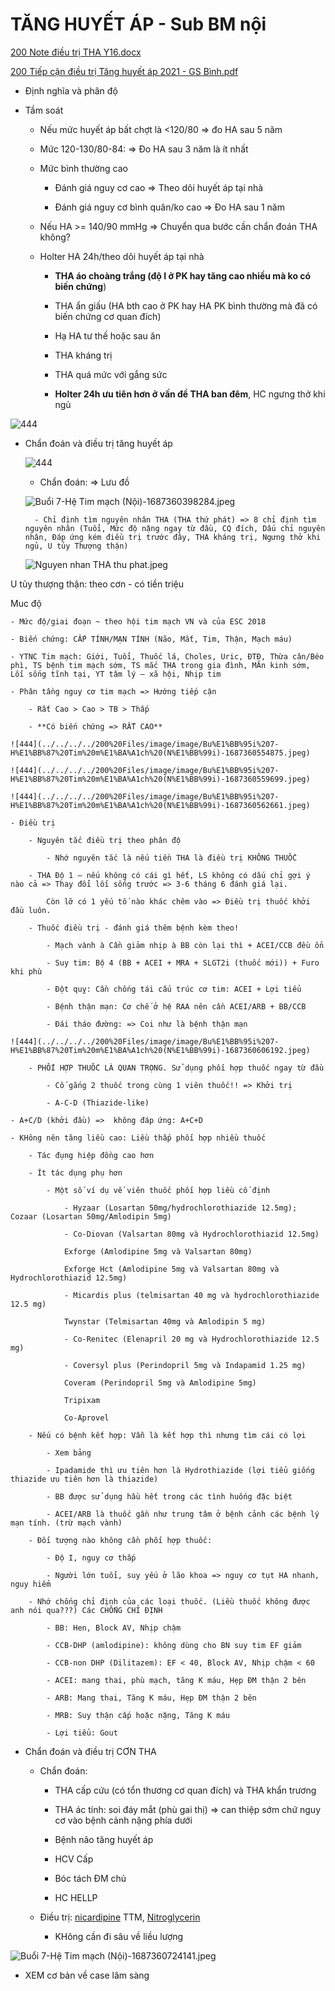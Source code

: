 # TĂNG HUYẾT ÁP - Sub BM nội  
  
[200 Note điều trị THA Y16.docx](file:///D:/OneDrive%20-%20UMP/TOT%20NGHIEP/Noi%20tong%20quat/Trai%20TIM%20MACH/200%20Note%20%C4%91i%E1%BB%81u%20tr%E1%BB%8B%20THA%20Y16.docx.md)  
[200 Tiếp cận điều trị Tăng huyết áp 2021 - GS Bình.pdf](file:///D:/OneDrive%20-%20UMP/TOT%20NGHIEP/Noi%20tong%20quat/Trai%20TIM%20MACH/200%20Ti%E1%BA%BFp%20c%E1%BA%ADn%20%C4%91i%E1%BB%81u%20tr%E1%BB%8B%20T%C4%83ng%20huy%E1%BA%BFt%20%C3%A1p%202021%20-%20GS%20B%C3%ACnh.pdf)  
  
  
  
- Định nghĩa và phân độ  
- Tầm soát  
	- Nếu mức huyết áp bất chợt là <120/80 => đo HA sau 5 năm  
	- Mức 120-130/80-84: => Đo HA sau 3 năm là ít nhất  
	- Mức bình thường cao  
		- Đánh giá nguy cơ cao => Theo dõi huyết áp tại nhà  
		- Đánh giá nguy cơ bình quân/ko cao => Đo HA sau 1 năm  
	- Nếu HA >= 140/90 mmHg => Chuyển qua bước cần chẩn đoán THA không?  
	- Holter HA 24h/theo dõi huyết áp tại nhà  
		- **THA áo choàng trắng (độ I ở PK hay tăng cao nhiều mà ko có biến chứng**)  
		- THA ẩn giấu (HA bth cao ở PK hay HA PK bình thường mà đã có biến chứng cơ quan đích)  
		- Hạ HA tư thế hoặc sau ăn  
		- THA kháng trị  
		- THA quá mức với gắng sức  
		- **Holter 24h ưu tiên hơn ở vấn đề THA ban đêm**, HC ngưng thở khi ngủ  
![444](../../../../200%20Files/image/image/Bu%E1%BB%95i%207-H%E1%BB%87%20Tim%20m%E1%BA%A1ch%20(N%E1%BB%99i)-1687360386979.jpeg)  
- Chẩn đoán và điều trị tăng huyết áp  
	![444](../../../../200%20Files/image/image/Bu%E1%BB%95i%207-H%E1%BB%87%20Tim%20m%E1%BA%A1ch%20(N%E1%BB%99i)-1687360391200.jpeg)  
	- Chẩn đoán: => Lưu đồ  
	![Buổi 7-Hệ Tim mạch (Nội)-1687360398284.jpeg](../../../../200%20Files/image/image/Bu%E1%BB%95i%207-H%E1%BB%87%20Tim%20m%E1%BA%A1ch%20(N%E1%BB%99i)-1687360398284.jpeg)  
		- Chỉ định tìm nguyên nhân THA (THA thứ phát) => 8 chỉ định tìm nguyên nhân (Tuổi, Mức độ nặng ngay từ đầu, CQ đích, Dấu chỉ nguyên nhân, Đáp ứng kém điều trị trước đây, THA kháng trị, Ngưng thở khi ngủ, U tủy Thượng thận)  
	![Nguyen nhan THA thu phat.jpeg](../../../../200%20Files/image/image/Nguyen%20nhan%20THA%20thu%20phat.jpeg)  
U tủy thượng thận: theo cơn - có tiền triệu  
  
Muc độ  
	- Mức độ/giai đoạn ~ theo hội tim mạch VN và của ESC 2018  
	- Biến chứng: CẤP TÍNH/MẠN TÍNH (Não, Mắt, Tim, Thận, Mạch máu)  
	- YTNC Tim mạch: Giới, Tuổi, Thuốc lá, Choles, Uric, ĐTĐ, Thừa cân/Béo phì, TS bệnh tim mạch sớm, TS mắc THA trong gia đình, MÃn kinh sớm, Lối sống tĩnh tại, YT tâm lý – xã hội, Nhịp tim  
	- Phân tầng nguy cơ tim mạch => Hướng tiếp cận  
		- Rất Cao > Cao > TB > Thấp  
		- **Có biến chứng => RẤT CAO**  
	![444](../../../../200%20Files/image/image/Bu%E1%BB%95i%207-H%E1%BB%87%20Tim%20m%E1%BA%A1ch%20(N%E1%BB%99i)-1687360554875.jpeg)  
	![444](../../../../200%20Files/image/image/Bu%E1%BB%95i%207-H%E1%BB%87%20Tim%20m%E1%BA%A1ch%20(N%E1%BB%99i)-1687360559699.jpeg)  
	![444](../../../../200%20Files/image/image/Bu%E1%BB%95i%207-H%E1%BB%87%20Tim%20m%E1%BA%A1ch%20(N%E1%BB%99i)-1687360562661.jpeg)  
	- Điều trị  
		- Nguyên tắc điều trị theo phân độ  
			- Nhớ nguyên tắc là nếu tiền THA là điều trị KHÔNG THUỐC  
		- THA Độ 1 – nếu không có cái gì hết, LS không có dấu chỉ gợi ý nào cả => Thay đổi lối sống trước => 3-6 tháng 6 đánh giá lại.    
			Còn lỡ có 1 yếu tố nào khác chêm vào => Điều trị thuốc khởi đầu luôn.  
		- Thuốc điều trị - đánh giá thêm bệnh kèm theo!  
			- Mạch vành à Cần giảm nhịp à BB còn lại thì + ACEI/CCB đều ổn  
			- Suy tim: Bộ 4 (BB + ACEI + MRA + SLGT2i (thuốc mới)) + Furo khi phù  
			- Đột quỵ: Cần chống tái cấu trúc cơ tim: ACEI + Lợi tiểu  
			- Bệnh thận mạn: Cơ chế ở hệ RAA nên cần ACEI/ARB + BB/CCB  
			- Đái tháo đường: => Coi như là bệnh thận mạn  
	![444](../../../../200%20Files/image/image/Bu%E1%BB%95i%207-H%E1%BB%87%20Tim%20m%E1%BA%A1ch%20(N%E1%BB%99i)-1687360606192.jpeg)  
		- PHỐI HỢP THUỐC LÀ QUAN TRỌNG. Sử dụng phối hợp thuốc ngay từ đầu  
			- Cố gắng 2 thuốc trong cùng 1 viên thuốc!! => Khởi trị  
			- A-C-D (Thiazide-like)  
	- A+C/D (khởi đầu) =>  không đáp ứng: A+C+D  
	- KHông nên tăng liều cao: Liều thấp phối hợp nhiều thuốc  
		- Tác đụng hiệp đồng cao hơn  
		- Ít tác dụng phụ hơn  
			- Một số ví dụ về viên thuốc phối hợp liều cố định  
				- Hyzaar (Losartan 50mg/hydrochlorothiazide 12.5mg); Cozaar (Losartan 50mg/Amlodipin 5mg)  
				- Co-Diovan (Valsartan 80mg và Hydrochlorothiazid 12.5mg)   
				Exforge (Amlodipine 5mg và Valsartan 80mg)    
				Exforge Hct (Amlodipine 5mg và Valsartan 80mg và Hydrochlorothiazid 12.5mg)  
				- Micardis plus (telmisartan 40 mg và hydrochlorothiazide 12.5 mg)    
				Twynstar (Telmisartan 40mg và Amlodipin 5 mg)  
				- Co-Renitec (Elenapril 20 mg và Hydrochlorothiazide 12.5 mg)  
				- Coversyl plus (Perindopril 5mg và Indapamid 1.25 mg)    
				Coveram (Perindopril 5mg và Amlodipine 5mg)    
				Tripixam    
				Co-Aprovel  
		- Nếu có bệnh kết hợp: Vẫn là kết hợp thì nhưng tìm cái có lợi  
			- Xem bảng  
			- Ipadamide thì ưu tiên hơn là Hydrothiazide (lợi tiểu giống thiazide ưu tiên hơn là thiazide)  
			- BB được sử dụng hầu hết trong các tình huống đặc biệt  
			- ACEI/ARB là thuốc gần như trung tâm ở bệnh cảnh các bệnh lý mạn tính. (trừ mạch vành)  
		- Đối tượng nào không cần phối hợp thuốc:  
			- Độ I, nguy cơ thấp  
			- Người lớn tuổi, suy yếu ở lão khoa => nguy cơ tụt HA nhanh, nguy hiểm  
		- Nhớ chống chỉ định của các loại thuốc. (Liều thuốc không được anh nói qua???) Các CHỐNG CHỈ ĐỊNH  
			- BB: Hen, Block AV, Nhịp chậm  
			- CCB-DHP (amlodipine): không dùng cho BN suy tim EF giảm  
			- CCB-non DHP (Dilitazem): EF < 40, Block AV, Nhịp chậm < 60  
			- ACEI: mang thai, phù mạch, tăng K máu, Hẹp ĐM thận 2 bên  
			- ARB: Mang thai, Tăng K máu, Hẹp ĐM thận 2 bên  
			- MRB: Suy thận cấp hoặc nặng, Tăng K máu  
			- Lợi tiểu: Gout  
- Chẩn đoán và điều trị CƠN THA  
	- Chẩn đoán:  
		- THA cấp cứu (có tổn thương cơ quan đích) và THA khẩn trương  
		- THA ác tính: soi đáy mắt (phù gai thị) => can thiệp sớm chứ nguy cơ vào bệnh cảnh nặng phía dưới  
		- Bệnh não tăng huyết áp  
		- HCV Cấp  
		- Bóc tách ĐM chủ  
		- HC HELLP  
	- Điều trị: [nicardipine](../../../../../100%20Reference%20notes/Sun-Nicar.md) TTM, [Nitroglycerin](../../../../../100%20Reference%20notes/Drug/Nitroglycerin.md)  
		- KHông cần đi sâu về liều lượng  
![Buổi 7-Hệ Tim mạch (Nội)-1687360724141.jpeg](../../../../200%20Files/image/image/Bu%E1%BB%95i%207-H%E1%BB%87%20Tim%20m%E1%BA%A1ch%20(N%E1%BB%99i)-1687360724141.jpeg)  
- XEM cơ bản về case lâm sàng